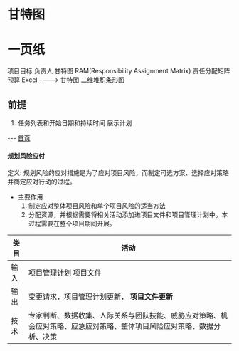 
# 甘特图
# 一页纸
项目目标 负责人
甘特图 
RAM(Responsibility Assignment Matrix)  责任分配矩阵
预算
Excel ----> 甘特图
二维堆积条形图
## 前提 
1. 任务列表和开始日期和持续时间
展示计划


--- [首页](https://hollin-git.github.io)




#### 规划风险应付 
定义: 规划风险的应对措施是为了应对项目风险，而制定可选方案、选择应对策略并商定应对行动的过程。

- 主要作用 
    1. 制定应对整体项目风险和单个项目风险的适当方法
    2. 分配资源，并根据需要将相关活动添加进项目文件和项目管理计划中。本过程需要在整个项目期间开展。

类目|活动|
--|----|
输入|项目管理计划 项目文件
输出|变更请求，项目管理计划更新， **项目文件更新**
技术|专家判断、数据收集、人际关系与团队技能、威胁应对策略、机会应对策略、应急应对策略、整体项目风险应对策略、数据分析、决策





